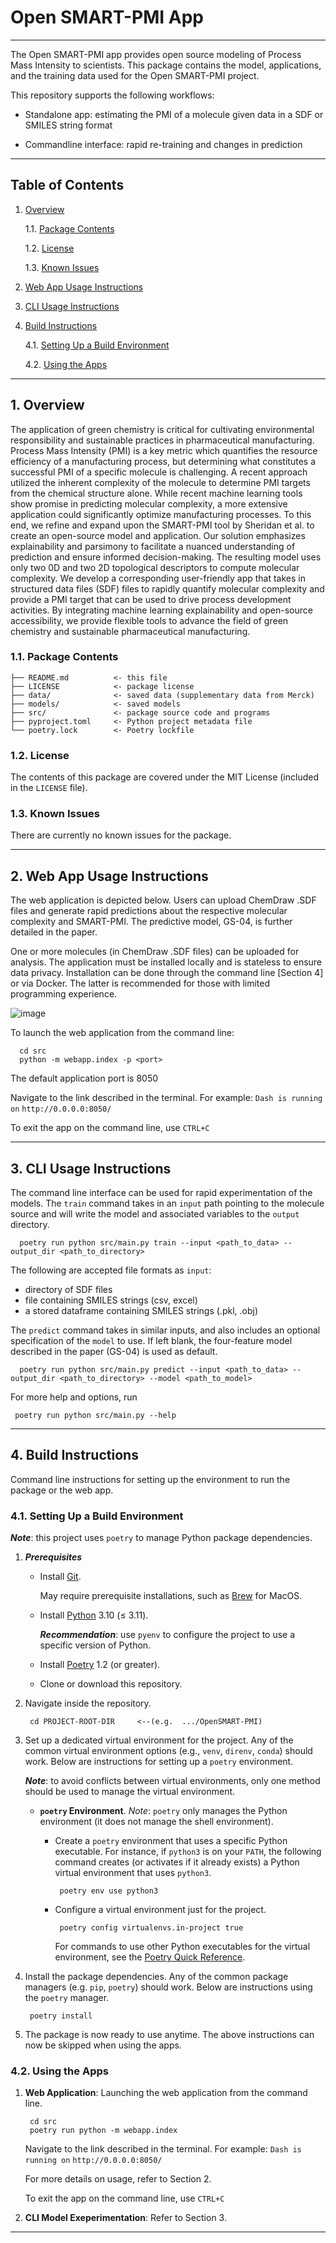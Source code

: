 Open SMART-PMI App
===============================================================================

-------------------------------------------------------------------------------

The Open SMART-PMI app provides open source modeling of Process Mass Intensity to scientists. This package contains the model, applications, and the training data used for the Open SMART-PMI project.

This repository supports the following workflows:

* Standalone app: estimating the PMI of a molecule given data in a SDF or SMILES string format

* Commandline interface: rapid re-training and changes in prediction


-------------------------------------------------------------------------------

Table of Contents
-----------------

1. [Overview][#1]

   1.1. [Package Contents][#1.1]

   1.2. [License][#1.2]

   1.3. [Known Issues][#1.3]

2. [Web App Usage Instructions][#2]

3. [CLI Usage Instructions][#3]

4. [Build Instructions][#4]

   4.1. [Setting Up a Build Environment][#4.1]

   4.2. [Using the Apps][#4.2]


-------------------------------------------------------------------------------



## 1. Overview

The application of green chemistry is critical for cultivating environmental responsibility and sustainable practices in pharmaceutical manufacturing. Process Mass Intensity (PMI) is a key metric which quantifies the resource efficiency of a manufacturing process, but determining what constitutes a successful PMI of a specific molecule is challenging. A recent approach utilized the inherent complexity of the molecule to determine PMI targets from the chemical structure alone. While recent machine learning tools show promise in predicting molecular complexity, a more extensive application could significantly optimize manufacturing processes. To this end, we refine and expand upon the SMART-PMI tool by Sheridan et al. to create an open-source model and application. Our solution emphasizes explainability and parsimony to facilitate a nuanced understanding of prediction and ensure informed decision-making. The resulting model uses only two 0D and two 2D topological descriptors to compute molecular complexity. We develop a corresponding user-friendly app that takes in structured data files (SDF) files to rapidly quantify molecular complexity and provide a PMI target that can be used to drive process development activities. By integrating machine learning explainability and open-source accessibility, we provide flexible tools to advance the field of green chemistry and sustainable pharmaceutical manufacturing.



### 1.1. Package Contents

```
├── README.md          <- this file
├── LICENSE            <- package license
├── data/              <- saved data (supplementary data from Merck)
├── models/            <- saved models
├── src/               <- package source code and programs
├── pyproject.toml     <- Python project metadata file
└── poetry.lock        <- Poetry lockfile
```


### 1.2. License

The contents of this package are covered under the MIT License (included
in the `LICENSE` file).


### 1.3. Known Issues

There are currently no known issues for the package.

-------------------------------------------------------------------------------

## 2. Web App Usage Instructions

The web application is depicted below. Users can upload ChemDraw .SDF files and generate rapid predictions about
the respective molecular complexity and SMART-PMI. The predictive model, GS-04, is further detailed in the paper.

One or more molecules (in ChemDraw .SDF files) can be uploaded for analysis.
The application must be installed locally and is stateless to ensure data privacy. Installation can be done through the 
command line [Section 4] or via Docker. The latter is recommended for those with limited programming experience.

 ![image](src/webapp/assets/web-app.jpg)

To launch the web application from the command line:

   ```shell
     cd src
     python -m webapp.index -p <port>
   ```
The default application port is 8050

Navigate to the link described in the terminal.
   For example: `Dash is running on` `http://0.0.0.0:8050/`

To exit the app on the command line, use `CTRL+C`

-------------------------------------------------------------------------------

## 3. CLI Usage Instructions

The command line interface can be used for rapid experimentation of the models. The `train` command 
takes in an `input` path pointing to the molecule source and will write the model and associated variables to the `output` directory.

   ```shell
     poetry run python src/main.py train --input <path_to_data> --output_dir <path_to_directory> 
   ```

The following are accepted file formats as `input`:
* directory of SDF files
* file containing SMILES strings (csv, excel)
* a stored dataframe containing SMILES strings (.pkl, .obj)

The `predict` command takes in similar inputs, and also includes an optional specification of the `model` to use. If left blank, 
the four-feature model described in the paper (GS-04) is used as default. 

   ```shell
     poetry run python src/main.py predict --input <path_to_data> --output_dir <path_to_directory> --model <path_to_model>
   ```

For more help and options, run 

   ```shell
    poetry run python src/main.py --help
   ```


-------------------------------------------------------------------------------


## 4. Build Instructions
Command line instructions for setting up the environment to run the package or the web app.


### 4.1. Setting Up a Build Environment

<strong><em>Note</em></strong>: this project uses `poetry` to manage Python
package dependencies.

1. <strong><em>Prerequisites</strong></em>

   * Install [Git][git].
   
     May require prerequisite installations, such as [Brew][brew] for MacOS.

   * Install [Python][python] 3.10 (&le; 3.11). 

     <strong><em>Recommendation</em></strong>: use `pyenv` to configure the
     project to use a specific version of Python.

   * Install [Poetry][poetry] 1.2 (or greater).

   * Clone or download this repository.

2. Navigate inside the repository.

   ```shell
    cd PROJECT-ROOT-DIR     <--(e.g.  .../OpenSMART-PMI)
   ```

3. Set up a dedicated virtual environment for the project. Any of the common
   virtual environment options (e.g., `venv`, `direnv`, `conda`) should work.
   Below are instructions for setting up a `poetry` environment.

   <strong><em>Note</em></strong>: to avoid conflicts between virtual
   environments, only one method should be used to manage the virtual
   environment.

   * <strong>`poetry` Environment</strong>. <em>Note</em>: `poetry` only
     manages the Python environment (it does not manage the shell environment).

     * Create a `poetry` environment that uses a specific Python executable.
       For instance, if `python3` is on your `PATH`, the following command
       creates (or activates if it already exists) a Python virtual environment
       that uses `python3`.

       ```shell
        poetry env use python3
       ```

     * Configure a virtual environment just for the project.

       ```shell
        poetry config virtualenvs.in-project true
       ```

       For commands to use other Python executables for the virtual environment,
       see the [Poetry Quick Reference][poetry-quick-reference].


4. Install the package dependencies. Any of the common package managers (e.g. `pip`, `poetry`) should work. 
   Below are instructions using the `poetry` manager.

   ```shell
    poetry install
   ```

5. The package is now ready to use anytime. The above instructions can now be skipped when using the apps.

### 4.2. Using the Apps

1. <strong>Web Application</strong>: Launching the web application from the command line. 

   ```shell
    cd src
    poetry run python -m webapp.index
   ```

   Navigate to the link described in the terminal.
      For example: `Dash is running on` `http://0.0.0.0:8050/`

   For more details on usage, refer to Section 2.

   To exit the app on the command line, use `CTRL+C`

2. <strong>CLI Model Exeperimentation</strong>: Refer to Section 3.

-------------------------------------------------------------------------------

[----------------------------- INTERNAL LINKS -----------------------------]: #

[#1]: #1-overview
[#1.1]: #11-package-contents
[#1.2]: #12-license
[#1.3]: #13-known-issues

[#2]: #2-web-app-usage-instructions

[#3]: #3-cli-usage-instructions

[#4]: #4-build-instructions
[#4.1]: #41-setting-up-a-build-environment
[#4.2]: #42-using-the-apps

[---------------------------- REPOSITORY LINKS ----------------------------]: #

[poetry-quick-reference]: extras/references/Poetry-Quick-Reference.md

[----------------------------- EXTERNAL LINKS -----------------------------]: #

[git]: https://git-scm.com/

[brew]: https://brew.sh/ 

[python]: https://www.python.org/

[poetry]: https://python-poetry.org/
